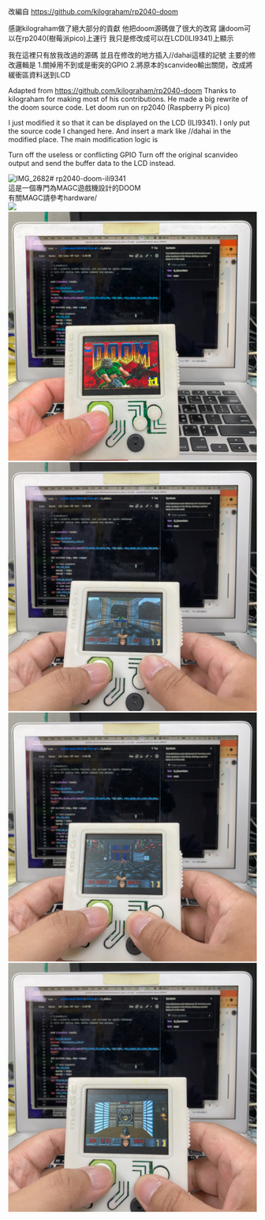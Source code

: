 改編自 https://github.com/kilograham/rp2040-doom

感謝kilograham做了絕大部分的貢獻 他把doom源碼做了很大的改寫 讓doom可以在rp2040(樹莓派pico)上運行 我只是修改成可以在LCD(ILI9341)上顯示

我在這裡只有放我改過的源碼 並且在修改的地方插入//dahai這樣的記號 主要的修改邏輯是 1.關掉用不到或是衝突的GPIO 2.將原本的scanvideo輸出關閉，改成將緩衝區資料送到LCD

Adapted from https://github.com/kilograham/rp2040-doom Thanks to kilograham for making most of his contributions. He made a big rewrite of the doom source code. Let doom run on rp2040 (Raspberry Pi pico)

I just modified it so that it can be displayed on the LCD (ILI9341). I only put the source code I changed here. And insert a mark like //dahai in the modified place. The main modification logic is

Turn off the useless or conflicting GPIO
Turn off the original scanvideo output and send the buffer data to the LCD instead.

![IMG_2682](https://github.com/pondahai/rp2040-doom-ili9341/assets/7918732/bdcd23cd-0dee-43b9-903c-4cd95422102e)# rp2040-doom-ili9341  
這是一個專門為MAGC遊戲機設計的DOOM  
有關MAGC請參考hardware/  
![](IMG_2515_MOV.gif)  
![](IMG_2682.jpg)  
![](IMG_2690.jpg)  
![](IMG_2698.jpg)  
![](IMG_2708.jpg)  
